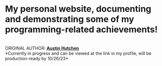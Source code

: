 <h1>My personal website, documenting and demonstrating some of my programming-related achievements!</h1>
  <br>
ORIGINAL AUTHOR: <u><b>Austin Hutchen </b></u> 
<br>
*Currently in progress and can be viewed at the link in my profile, will be production-ready by 10/26/23*
